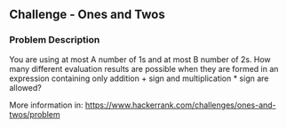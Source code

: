 ## Challenge - Ones and Twos

### Problem Description
You are using at most A number of 1s and at most B number of 2s. How many different evaluation results are possible when they are formed in an expression containing only addition + sign and multiplication * sign are allowed?

More information in: https://www.hackerrank.com/challenges/ones-and-twos/problem